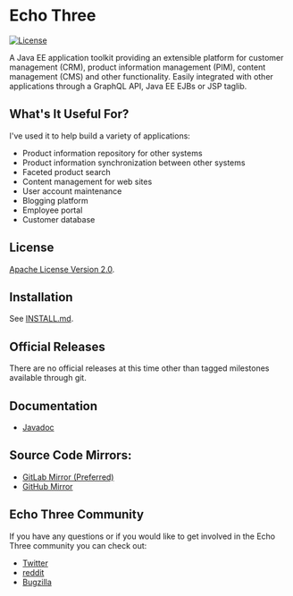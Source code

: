 # Echo Three

[![License](http://img.shields.io/:license-apache-brightgreen.svg)](LICENSE)

A Java EE application toolkit providing an extensible platform for customer management
(CRM), product information management (PIM), content management (CMS) and other
functionality. Easily integrated with other applications through a GraphQL API, Java EE
EJBs or JSP taglib.

## What's It Useful For?

I've used it to help build a variety of applications:

* Product information repository for other systems
* Product information synchronization between other systems
* Faceted product search
* Content management for web sites
* User account maintenance
* Blogging platform
* Employee portal
* Customer database

## License

[Apache License Version 2.0](LICENSE).

## Installation

See [INSTALL.md](INSTALL.md).

## Official Releases

There are no official releases at this time other than tagged milestones available through git.

## Documentation

- [Javadoc](https://www.echothree.com/javadoc/master/)

## Source Code Mirrors:

- [GitLab Mirror (Preferred)](https://gitlab.com/echothree/echothree/)
- [GitHub Mirror](https://github.com/echothreellc/echothree/)

## Echo Three Community

If you have any questions or if you would like to get involved in the Echo Three community you can check out:

- [Twitter](https://twitter.com/echothree/)
- [reddit](https://www.reddit.com/r/echothree/)
- [Bugzilla](https://www.echothree.com/bugzilla/)

